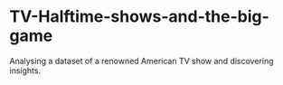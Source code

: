 # TV-Halftime-shows-and-the-big-game
Analysing a dataset of a renowned American TV show and discovering insights.
